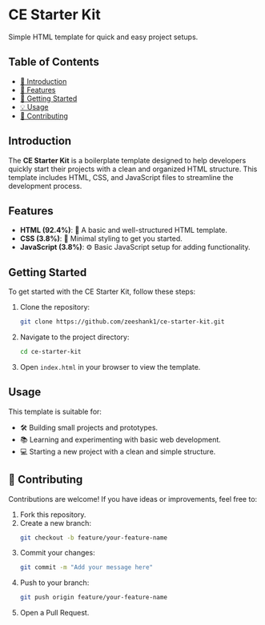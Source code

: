 # CE Starter Kit
Simple HTML template for quick and easy project setups.

## Table of Contents

- [📖 Introduction](#introduction)
- [🌟 Features](#features)
- [🚀 Getting Started](#getting-started)
- [💡 Usage](#usage)
- [🤝 Contributing](#contributing)

## Introduction

The **CE Starter Kit** is a boilerplate template designed to help developers quickly start their projects with a clean and organized HTML structure. This template includes HTML, CSS, and JavaScript files to streamline the development process.

## Features

- **HTML (92.4%)**: 📝 A basic and well-structured HTML template.
- **CSS (3.8%)**: 🎨 Minimal styling to get you started.
- **JavaScript (3.8%)**: ⚙️ Basic JavaScript setup for adding functionality.

## Getting Started

To get started with the CE Starter Kit, follow these steps:

1. Clone the repository:
   ```bash
   git clone https://github.com/zeeshank1/ce-starter-kit.git
   ```
2. Navigate to the project directory:
   ```bash
   cd ce-starter-kit
   ```
3. Open `index.html` in your browser to view the template.

## Usage

This template is suitable for:

- 🛠️ Building small projects and prototypes.
- 📚 Learning and experimenting with basic web development.
- 💻 Starting a new project with a clean and simple structure.

## 🤝 Contributing

Contributions are welcome! If you have ideas or improvements, feel free to:

1. Fork this repository.
2. Create a new branch:
   ```bash
   git checkout -b feature/your-feature-name
   ```
3. Commit your changes:
   ```bash
   git commit -m "Add your message here"
   ```
4. Push to your branch:
   ```bash
   git push origin feature/your-feature-name
   ```
5. Open a Pull Request.
